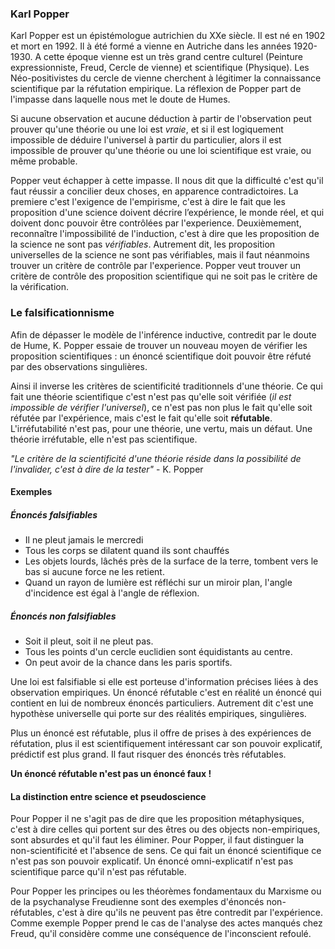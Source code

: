 ### Karl Popper

Karl Popper est un épistémologue autrichien du XXe siècle. Il est né en 1902 et mort en 1992. Il à été formé a vienne en Autriche dans les années 1920-1930. A cette époque vienne est un très grand centre culturel (Peinture expressionniste, Freud, Cercle de vienne) et scientifique (Physique). Les Néo-positivistes du cercle de vienne cherchent à légitimer la connaissance scientifique par la réfutation empirique. La réflexion de Popper part de l'impasse dans laquelle nous met le doute de Humes.

Si aucune observation et aucune déduction à partir de l'observation peut prouver qu'une théorie ou une loi est *vraie*, et si il est logiquement impossible de déduire l'universel à partir du particulier, alors il est impossible de prouver qu'une théorie ou une loi scientifique est vraie, ou même probable.

Popper veut échapper à cette impasse. Il nous dit que la difficulté c'est qu'il faut réussir a concilier deux choses, en apparence contradictoires. La premiere c'est l'exigence de l'empirisme, c'est à dire le fait que les proposition d'une science doivent décrire l’expérience, le monde réel, et qui doivent donc pouvoir être contrôlées par l'experience. Deuxièmement, reconnaître l'impossibilité de l'induction, c'est à dire que les proposition de la science ne sont pas *vérifiables*. Autrement dit, les proposition universelles de la science ne sont pas vérifiables, mais il faut néanmoins trouver un critère de contrôle par l'experience. Popper veut trouver un critère de contrôle des proposition scientifique qui ne soit pas le critère de la vérification.

### Le falsificationnisme

Afin de dépasser le modèle de l'inférence inductive, contredit par le doute de Hume, K. Popper essaie de trouver un nouveau moyen de vérifier les proposition scientifiques : un énoncé scientifique doit pouvoir être réfuté par des observations singulières. 

Ainsi il inverse les critères de scientificité traditionnels d'une théorie. Ce qui fait une théorie scientifique c'est n'est pas qu'elle soit vérifiée (*il est impossible de vérifier l'universel*), ce n'est pas non plus le fait qu'elle soit réfutée par l'expérience, mais c'est le fait qu'elle soit **réfutable**. L'irréfutabilité n'est pas, pour une théorie, une vertu, mais un défaut. Une théorie irréfutable, elle n'est pas scientifique.

*"Le critère de la scientificité d'une théorie réside dans la possibilité de l'invalider, c'est à dire de la tester"* - K. Popper 

#### Exemples

##### Énoncés falsifiables

 - Il ne pleut jamais le mercredi
 - Tous les corps se dilatent quand ils sont chauffés
 - Les objets lourds, lâchés près de la surface de la terre, tombent vers le bas si aucune force ne les retient.
 - Quand un rayon de lumière est réfléchi sur un miroir plan, l'angle d'incidence est égal à l'angle de réflexion.

##### Énoncés non falsifiables

 - Soit il pleut, soit il  ne pleut pas.
 - Tous les points d'un cercle euclidien sont équidistants au centre.
 - On peut avoir de la chance dans les  paris sportifs.

Une loi est falsifiable si elle est porteuse d'information précises liées à des observation empiriques. Un énoncé réfutable c'est en réalité un énoncé qui contient en lui de nombreux énoncés particuliers. Autrement dit c'est une hypothèse universelle qui porte sur des réalités empiriques, singulières. 

Plus un énoncé est réfutable, plus il offre de prises à des expériences de réfutation, plus il est scientifiquement intéressant car son pouvoir explicatif, prédictif est plus grand. Il faut risquer des énoncés très réfutables.

**Un énoncé réfutable n'est pas un énoncé faux !**

#### La distinction entre science et pseudoscience

Pour Popper il ne s'agit pas de dire que les proposition métaphysiques, c'est à dire celles qui portent sur des êtres ou des objects non-empiriques, sont absurdes et qu'il faut les éliminer. Pour Popper, il faut distinguer la non-scientificité et l'absence de sens. Ce qui fait un énoncé scientifique ce n'est pas son pouvoir explicatif. Un énoncé omni-explicatif n'est pas scientifique parce qu'il n'est pas réfutable.

Pour Popper les principes ou les théorèmes fondamentaux du Marxisme ou de la psychanalyse Freudienne sont des exemples d'énoncés non-réfutables, c'est à dire qu'ils ne peuvent pas être contredit par l'expérience. Comme exemple Popper prend le cas de l'analyse des actes manqués chez Freud, qu'il considère comme une conséquence de l'inconscient refoulé. 

